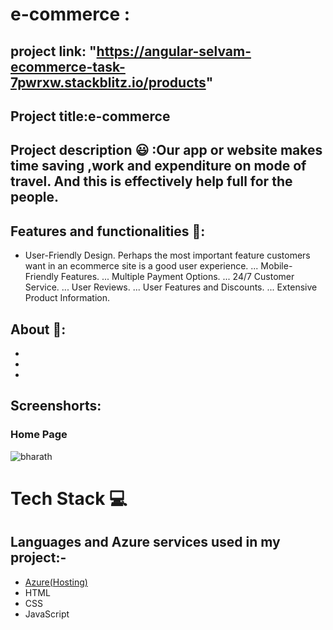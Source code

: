 # e-commerce :


## project link: "https://angular-selvam-ecommerce-task-7pwrxw.stackblitz.io/products"

## Project title:e-commerce 
       
       
## Project description 😃 :Our app or website makes time saving ,work and expenditure on mode of travel. And this is effectively help full for the people.   

## Features and functionalities 🧐:
- User-Friendly Design.
Perhaps the most important feature customers want in an ecommerce site is a good user experience. ...
Mobile-Friendly Features. ...
Multiple Payment Options. ...
24/7 Customer Service. ...
User Reviews. ...
User Features and Discounts. ...
Extensive Product Information.
## About  💬: 
- 
- 
-
## Screenshorts:
### Home Page 
![bharath](https://user-images.githubusercontent.com/113162299/193505098-f91ac40c-16bd-461c-933c-b400b13b5e56.png)

# Tech Stack 💻

## Languages and Azure services used in my project:-

- [Azure(Hosting)](https://azure.microsoft.com/en-in/features/azure-portal/)
- HTML
- CSS
- JavaScript

